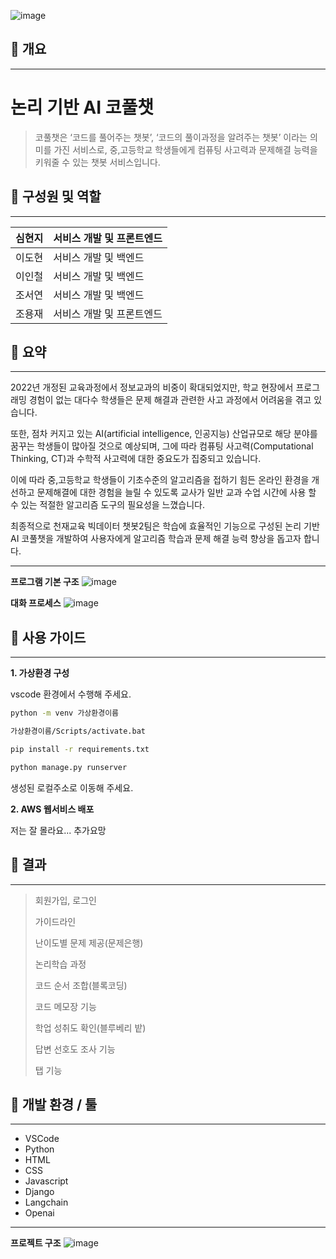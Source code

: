 ![image](https://github.com/makeflower99/chatbot_gptAPI/assets/155403618/1a91dbf0-4081-4a60-9abf-9e47b381c0a2)

## 📌 개요

---

# 논리 기반 AI 코풀챗 
>코풀챗은 ‘코드를 풀어주는 챗봇’, ‘코드의 풀이과정을 알려주는 챗봇’ 이라는 의미를 가진 서비스로, 중,고등학교 학생들에게 컴퓨팅 사고력과 문제해결 능력을 키워줄 수 있는 챗봇 서비스입니다.





## 📌 **구성원 및 역할**

---

| 심현지 | 서비스 개발 및 프론트엔드 | 
| --- | --- |
| 이도현 | 서비스 개발 및 백엔드 |
| 이인철 | 서비스 개발 및 백엔드 | 
| 조서연 | 서비스 개발 및 백엔드 | 
| 조용재 |서비스 개발 및 프론트엔드 |




## 📌 요약

---
2022년 개정된 교육과정에서 정보교과의 비중이 확대되었지만, 학교 현장에서 프로그래밍 경험이 없는 대다수 학생들은 문제 해결과 관련한 사고 과정에서 어려움을 겪고 있습니다.

또한, 점차 커지고 있는 AI(artificial intelligence, 인공지능) 산업규모로 해당 분야를 꿈꾸는 학생들이 많아질 것으로 예상되며, 그에 따라 컴퓨팅 사고력(Computational Thinking, CT)과 수학적 사고력에 대한 중요도가 집중되고 있습니다.

이에 따라 중,고등학교 학생들이 기초수준의 알고리즘을 접하기 힘든 온라인 환경을 개선하고 문제해결에 대한 경험을 늘릴 수 있도록 교사가 일반 교과 수업 시간에 사용 할 수 있는 적절한 알고리즘 도구의 필요성을 느꼈습니다.

최종적으로 천재교육 빅데이터 챗봇2팀은 학습에 효율적인 기능으로 구성된 논리 기반 AI 코풀챗을 개발하여 사용자에게 알고리즘 학습과 문제 해결 능력 향상을 돕고자 합니다.

---

**프로그램 기본 구조**
![image](https://github.com/makeflower99/chatbot_gptAPI/assets/95970422/e39cb3e1-d1d5-415c-b8a5-a744b1badf13)

**대화 프로세스**
![image](https://github.com/makeflower99/chatbot_gptAPI/assets/95970422/738d630e-15d4-4aa7-9cad-97506641bfeb)



## 📌 사용 가이드
---

**1. 가상환경 구성**
   
vscode 환경에서 수행해 주세요.

```bash
python -m venv 가상환경이름
```

```bash
가상환경이름/Scripts/activate.bat
```

```bash
pip install -r requirements.txt
```

```bash
python manage.py runserver
```

생성된 로컬주소로 이동해 주세요.

**2. AWS 웹서비스 배포**

저는 잘 몰라요... 추가요망



## 📌 결과

---

> 회원가입, 로그인
>
> 가이드라인
>
> 난이도별 문제 제공(문제은행)
>
> 논리학습 과정
>
> 코드 순서 조합(블록코딩)
>
> 코드 메모장 기능
>
> 학업 성취도 확인(블루베리 밭)
>
> 답변 선호도 조사 기능
>
> 탭 기능
> 



## 📌 개발 환경 / 툴

---

- VSCode
- Python
- HTML
- CSS
- Javascript
- Django 
- Langchain
- Openai

---
**프로젝트 구조**
![image](https://github.com/makeflower99/chatbot_gptAPI/assets/95970422/396944bd-7b47-4fe9-a6e0-8c0cfbf2aef9)


